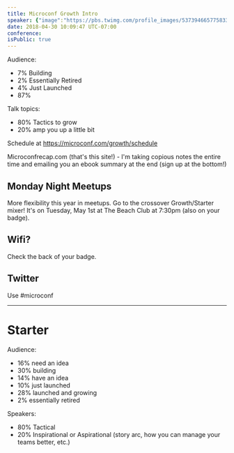 ```yaml
---
title: Microconf Growth Intro
speaker: {"image":"https://pbs.twimg.com/profile_images/537394665775833088/N1JHDvju.png","name":"Rob Walling","title":"Drip","bioUrl":"https://www.microconf.com/growth/speakers/rob-walling/","twitter":"robwalling","website":"http://www.robwalling.com","location":"Minneapolis, MN","description":"Serial Entrepreneur. Co-founder of https://www.drip.com/ and http://www.microconf.com/. I'm rarely on Twitter.","verified":false}
date: 2018-04-30 10:09:47 UTC-07:00
conference: 
isPublic: true
---
```


Audience:

* 7% Building
* 2% Essentially Retired
* 4% Just Launched
* 87%

Talk topics:

* 80% Tactics to grow
* 20% amp you up a little bit

Schedule at https://microconf.com/growth/schedule

Microconfrecap.com (that's this site!) - I'm taking copious notes the entire time and emailing you an ebook summary at the end (sign up at the bottom!)

## Monday Night Meetups

More flexibility this year in meetups. Go to the crossover Growth/Starter mixer! It's on Tuesday, May 1st at The Beach Club at 7:30pm (also on your badge).

## Wifi?

Check the back of your badge.

## Twitter

Use #microconf

---

# Starter

Audience:

* 16% need an idea
* 30% building
* 14% have an idea
* 10% just launched
* 28% launched and growing
* 2% essentially retired

Speakers:

* 80% Tactical
* 20% Inspirational or Aspirational (story arc, how you can manage your teams better, etc.)
